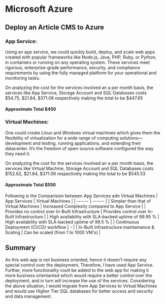 # Microsoft Azure
## Deploy an Article CMS to Azure

### App Service:
Using an app service, we could quickly build, deploy, and scale web apps created with popular frameworks like Node.js, Java, PHP, Ruby, or Python, in containers or running on any operating system. These services meet rigorous, enterprise-grade performance, security, and compliance requirements by using the fully managed platform for your operational and monitoring tasks.

On analyzing the cost for the services involved an a per month basis, the services like App Service, Storage Account and SQL Databases costs $54.75, $21.84, $371.06 respectively making the total to be $447.65
#### Approximate Total $450


### Virtual Machines:
One could create Linux and Windows virtual machines which gives them the flexibility of virtualization for a wide range of computing solutions—development and testing, running applications, and extending their datacenter. It’s the freedom of open-source software configured the way they need it.

On analyzing the cost for the services involved an a per month basis, the services like Virtual Machine, Storage Account and SQL Databases costs $152.62, $21.84, $371.06 respectively making the total to be $545.53
#### Approximate Total $550


Following is the Comparision between App Services adn Virtual Machines
| App Services | Virtual Machines |
| ------ | ------ |
| Simpler than that of Virtual Machines | Increased Complexity compared to App Service |
| Provides no control over In-Built Infrastructure | Provides control over In-Built Infrastructure |
| High availability with SLA-backed uptime of 99.95 % | High availability with SLA-backed uptime of 99.5 % |
| Continuous Deployment (CI/CD) workflow | - |
| In-Built Infrastructure maintainance & Scaling | Can be scaled (from 1 to 1000 VM's) |


## Summary
As this web app is not business oriented, hence it doesn't require any special control over the deployment, Therefore, I have used App Service.
Further, more functionality coult be added to the web app for making it more business orientanted which would require a better control over the deployment, and in turn will increase the use of the services. 
Considering the above situation, I would migrate from App Services to Virtual Machines and would use Higher Tier SQL databases for better access and security and data management.
